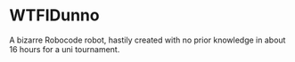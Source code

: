 # WTFIDunno
A bizarre Robocode robot, hastily created with no prior knowledge in about 16 hours for a uni tournament.
